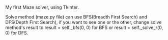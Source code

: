 My first Maze solver, using Tkinter.

Solve method (maze.py file) can use BFS(Breadth First Search) and DFS(Depth First Search), if  you want to see one or the other,
change solve method's result to result = self._bfs(0, 0) for BFS or result = self._solve_r(0, 0) for DFS.